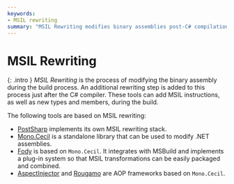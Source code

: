 ```yaml
---
keywords: 
- MSIL rewriting
summary: "MSIL Rewriting modifies binary assemblies post-C# compilation. Tools like PostSharp, Mono.Cecil, Fody, AspectInjector, and Rougamo use this approach."
---
```


# MSIL Rewriting

{: .intro }
_MSIL Rewriting_ is the process of modifying the binary assembly during the build process. An additional rewriting step
is added to this process just after the C# compiler. These tools can add MSIL instructions, as well as new types and
members, during the build.

The following tools are based on MSIL rewriting:

* [PostSharp](/il) implements its own MSIL rewriting stack.
* [Mono.Cecil](https://github.com/jbevain/cecil) is a standalone library that can be used to modify .NET assemblies.
* [Fody](fody) is based on `Mono.Cecil`. It integrates with MSBuild and implements a plug-in system so that MSIL
  transformations can be easily packaged and combined.
* [AspectInjector](https://github.com/pamidur/aspect-injector)
  and [Rougamo](https://github.com/inversionhourglass/Rougamo) are AOP frameworks based on `Mono.Cecil`.
